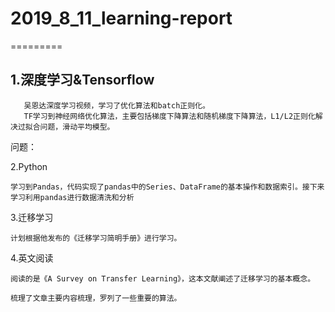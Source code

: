 # 2019_8_11_learning-report
=========


1.深度学习&Tensorflow
-------
        
       吴恩达深度学习视频，学习了优化算法和batch正则化。
       TF学习到神经网络优化算法，主要包括梯度下降算法和随机梯度下降算法，L1/L2正则化解决过拟合问题，滑动平均模型。
 问题：
 
2.Python

    学习到Pandas，代码实现了pandas中的Series、DataFrame的基本操作和数据索引。接下来学习利用pandas进行数据清洗和分析
  
3.迁移学习

    计划根据他发布的《迁移学习简明手册》进行学习。
  
4.英文阅读

    阅读的是《A Survey on Transfer Learning》，这本文献阐述了迁移学习的基本概念。
    
    梳理了文章主要内容梳理，罗列了一些重要的算法。
  
 







